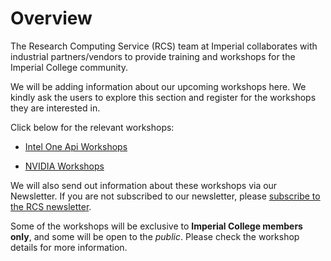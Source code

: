 # Overview

The Research Computing Service (RCS) team at Imperial collaborates with industrial partners/vendors to provide training and workshops for the Imperial College community.

We will be adding information about our upcoming workshops here. We kindly ask the users to explore this section and register for the workshops they are interested in.

Click below for the relevant workshops:

* [Intel One Api Workshops](./Intel/overview.md)

* [NVIDIA Workshops](./Nvidia/overview.md)

We will also send out information about these workshops via our Newsletter. If you are not subscribed to our newsletter, please [subscribe to the RCS newsletter](https://www.imperial.ac.uk/admin-services/ict/self-service/research-support/rcs/about/newsletter-subscription/).

Some of the workshops will be exclusive to **Imperial College members only**, and some will be open to the *public*. Please check the workshop details for more information.
